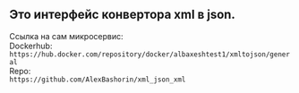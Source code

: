 ## Это интерфейс конвертора xml в json. 
Ссылка на сам микросервис:  
Dockerhub:  
`https://hub.docker.com/repository/docker/albaxeshtest1/xmltojson/general`  
Repo:  
`https://github.com/AlexBashorin/xml_json_xml`
